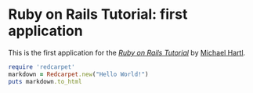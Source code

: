 # Ruby on Rails Tutorial: first application

This is the first application for the
[*Ruby on Rails Tutorial*](http://railstutorial.org/)
by [Michael Hartl](http://michaelhartl.com/).

```ruby
require 'redcarpet'
markdown = Redcarpet.new("Hello World!")
puts markdown.to_html
```
